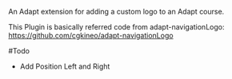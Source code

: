 An Adapt extension for adding a custom logo to an Adapt course.

This Plugin is basically referred code from adapt-navigationLogo: https://github.com/cgkineo/adapt-navigationLogo

#Todo
* Add Position Left and Right

